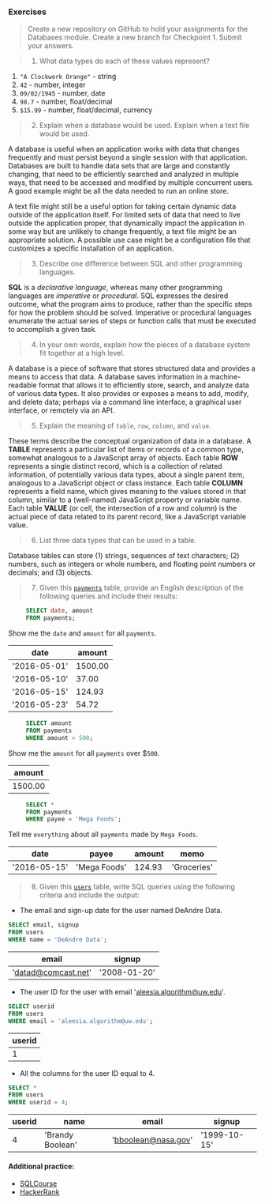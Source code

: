 ### Exercises

> Create a new repository on GitHub to hold your assignments for the Databases module. Create a new branch for Checkpoint 1. Submit your answers.



> 1) What data types do each of these values represent?

1. `"A Clockwork Orange"` - string
1. `42` - number, integer
1. `09/02/1945` - number, date
1. `98.7` - number, float/decimal
1. `$15.99` - number, float/decimal, currency



> 2) Explain when a database would be used. Explain when a text file would be used.

A database is useful when an application works with data that changes frequently and must persist beyond a single session with that application. Databases are built to handle data sets that are large and constantly changing, that need to be efficiently searched and analyzed in multiple ways, that need to be accessed and modified by multiple concurrent users. A good example might be all the data needed to run an online store.

A text file might still be a useful option for taking certain dynamic data outside of the application itself. For limited sets of data that need to live outside the application proper, that dynamically impact the application in some way but are unlikely to change frequently, a text file might be an appropriate solution. A possible use case might be a configuration file that customizes a specific installation of an application.



> 3) Describe one difference between SQL and other programming languages.

**SQL** is a _declarative language_, whereas many other programming languages are _imperative_ or _procedural_. SQL expresses the desired outcome, what the program aims to produce, rather than the specific steps for how the problem should be solved. Imperative or procedural languages enumerate the actual series of steps or function calls that must be executed to accomplish a given task.



> 4) In your own words, explain how the pieces of a database system fit together at a high level.

A database is a piece of software that stores structured data and provides a means to access that data. A database saves information in a machine-readable format that allows it to efficiently store, search, and analyze data of various data types. It also provides or exposes a means to add, modify, and delete data; perhaps via a command line interface, a graphical user interface, or remotely via an API.



> 5) Explain the meaning of `table`, `row`, `column`, and `value`.

These terms describe the conceptual organization of data in a database. A **TABLE** represents a particular list of items or records of a common type, somewhat analogous to a JavaScript array of objects. Each table **ROW** represents a single distinct record, which is a collection of related information, of potentially various data types, about a single parent item, analogous to a JavaScript object or class instance. Each table **COLUMN** represents a field name, which gives meaning to the values stored in that column, similar to a (well-named) JavaScript property or variable name. Each table **VALUE** (or cell, the intersection of a row and column) is the actual piece of data related to its parent record, like a JavaScript variable value.


> 6) List three data types that can be used in a table.

Database tables can store (1) strings, sequences of text characters; (2) numbers, such as integers or whole numbers, and floating point numbers or decimals; and (3) objects.


> 7) Given this [`payments`](https://www.db-fiddle.com/f/5gVGFmB8Aq66SejCFEbfdd/0) table, provide an English description of the following queries and include their results:

```SQL
     SELECT date, amount
     FROM payments;
```

Show me the `date` and `amount` for all `payments`.

date | amount
---- | ------
'2016-05-01' | 1500.00
'2016-05-10' | 37.00
'2016-05-15' | 124.93
'2016-05-23' | 54.72


```SQL
     SELECT amount
     FROM payments
     WHERE amount > 500;
```

Show me the `amount` for all `payments` over $`500`.

amount |
------ |
1500.00 |


```SQL
     SELECT *
     FROM payments
     WHERE payee = 'Mega Foods';
```

Tell me `everything` about all `payments` made by `Mega Foods`.

date | payee | amount | memo
---- | ----- | ------ | ----
'2016-05-15' | 'Mega Foods' | 124.93 | 'Groceries'



> 8) Given this [`users`](https://www.db-fiddle.com/f/iQAEYktwysXqcLQHv2dwbc/0) table, write SQL queries using the following criteria and include the output:

- The email and sign-up date for the user named DeAndre Data.

```SQL
SELECT email, signup
FROM users
WHERE name = 'DeAndre Data';
```

email | signup
---- | ------
'datad@comcast.net' | '2008-01-20'


- The user ID for the user with email 'aleesia.algorithm@uw.edu'.

```SQL
SELECT userid
FROM users
WHERE email = 'aleesia.algorithm@uw.edu';
```

userid |
------ |
1 |


- All the columns for the user ID equal to 4.

```SQL
SELECT *
FROM users
WHERE userid = 4;
```

userid | name | email | signup
---- | ----- | ------ | ----
4 | 'Brandy Boolean' | 'bboolean@nasa.gov' | '1999-10-15'



#### Additional practice:
- [SQLCourse](http://www.sqlcourse.com/intro.html)
- [HackerRank](https://www.hackerrank.com/domains/sql/select)
